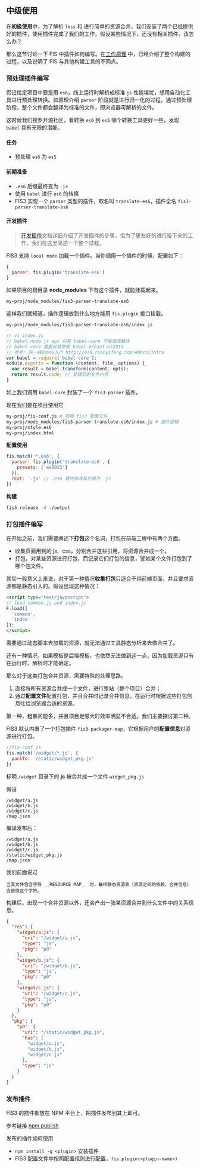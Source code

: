 ## 中级使用

在**初级使用**中，为了解析 `less` 和 进行简单的资源合并，我们安装了两个已经提供好的插件，使用插件完成了我们的工作。假设某些情况下，还没有相关插件，该怎么办？

那么这节讨论一下 FIS 中插件如何编写。在[工作原理](./build.md) 中，已经介绍了整个构建的过程，以及说明了 FIS 与其他构建工具的不同点。

### 预处理插件编写

假设给定项目中要是用 `es6`，线上运行时解析成标准 `js` 性能堪忧，想用自动化工具进行预处理转换。如原理介绍 `parser` 阶段就是进行归一化的过程，通过预处理阶段，整个文件都会翻译为标准的文件，即浏览器可解析的文件。

这时候我们搜罗开源社区，看转换 `es6` 到 `es5` 哪个转换工具更好一些，发现 `babel` 具有无限的潜能。

#### 任务

- 预处理 `es6` 为 `es5`

#### 前期准备

- `.es6` 后缀最终变为 `.js`
- 使用 `babel` 进行 `es6` 的转换
- FIS3 实现一个 `parser` 类型的插件，取名叫 `translate-es6`，插件全名 `fis3-parser-translate-es6`

#### 开发插件

> [开发插件](./api/dev-plugin.md)文档详细介绍了开发插件的步骤，但为了更友好的进行接下来的工作，我们在这里简述一下整个过程。

FIS3 支持 `local mode` 加载一个插件。当你调用一个插件的时候，配置如下：

```js
{
  parser: fis.plugin('translate-es6')
}
```

如果项目的根目录 **node_modules** 下有这个插件，就能挂载起来。

```bash
my-proj/node_modules/fis3-parser-translate-es6
```

这样我们就知道，插件逻辑放到什么地方能用 `fis.plugin` 接口挂载。

```bash
my-proj/node_modules/fis3-parser-translate-es6/index.js
```

```js
// vi index.js
// babel node.js api 只有 babel-core 不能完成翻译
// babel-core 需要安装依赖 babel-preset-es2015
// 参考: 阮一峰的es6入门 http://es6.ruanyifeng.com/#docs/intro
var babel = require('babel-core');
module.exports = function (content, file, options) {
  var result = babel.transform(content, opts);
  return result.code; // 处理后的文件内容
}
```

如上我们调用 `babel-core` 封装了一个 `fis3-parser` 插件。

现在我们要在项目使用它

```bash
my-proj/fis-conf.js # 项目 fis3 配置文件
my-proj/node_modules/fis3-parser-translate-es6/index.js # 插件逻辑
my-proj/style.es6
my-proj/index.html
```

**配置使用**

```js
fis.match('*.es6', {
  parser: fis.plugin('translate-es6', {
    presets: ['es2015']
  }),
  rExt: '.js' // .es6 最终修改其后缀为 .js
})
```

**构建**
```bash
fis3 release -d ./output
```

### 打包插件编写

在开始之前，我们需要阐述下**打包**这个名词，打包在前端工程中有两个方面。

- 收集页面用到的 js、css，分别合并这些引用，将资源合并成一个。
- 打包，对某些资源进行打包，而记录它们打包的信息，譬如某个文件打包到了哪个包文件。

其实一般意义上来说，对于第一种情况**收集打包**只适合于纯前端页面，并且要求资源都是静态引入的。假设出现这种情况：

```html
<script type="text/javascript">
// load common.js and index.js
F.load([
  'common',
  'index'
]);
</script>
```

需要通过动态脚本去加载的资源，就无法通过工具静态分析来去做合并了。

还有一种情况，如果模板是后端模板，也依然无法做到这一点，因为加载资源只有在运行时、解析时才能确定。

那么对于这类打包合并资源，需要特殊的处理思路。

1. 直接将所有资源合并成一个文件，进行整站（整个项目）合并；
2. 通过**配置文件**配置打包，并且合并时记录合并信息，在运行时根据这些打包信息吐给浏览器合适的资源。

第一种，粗暴问题多，并且项目足够大时效率明显不合适。我们主要探讨第二种。

FIS3 默认内置了一个打包插件 `fis3-packager-map`，它根据用户的**配置信息**对资源进行打包。

```js
//fis-conf.js
fis.match('/widget/*.js', {
  packTo: '/static/widget_pkg.js'
})
```

标明 `/widget` 目录下的 **js** 被合并成一个文件 `widget_pkg.js`

假设

```
/widget/a.js
/widget/b.js
/widget/c.js
/map.json
```

编译发布后：

```
/widget/a.js
/widget/b.js
/widget/c.js
/static/widget_pkg.js
/map.json
```

我们前面说过

    当某文件包含字符 __RESOURCE_MAP__ 时，最终静态资源表（资源之间的依赖、合并信息）会替换这个字符。

构建后，出现一个合并资源以外，还会产出一张某资源合并到什么文件中的关系信息。

```json
{
  "res": {
    "widget/a.js": {
      "uri": "/widget/a.js",
      "type": "js",
      "pkg": "p0"
    },
    "widget/b.js": {
      "uri": "/widget/b.js",
      "type": "js",
      "pkg": "p0"
    },
    "widget/c.js": {
      "uri": "/widget/c.js",
      "type": "js",
      "pkg": "p0"
    }    
  },
  "pkg": {
    "p0": {
      "uri": "/static/widget_pkg.js",
      "has": [
        "widget/a.js",
        "widget/b.js",
        "widget/c.js"
      ],
      "type": "js"
    }
  }
}
```

### 发布插件

FIS3 的插件都放在 NPM 平台上，把插件发布到其上即可。

参考链接 [npm publish](https://docs.npmjs.com/getting-started/publishing-npm-packages)

发布的插件如何使用

- `npm install -g <plugin>` 安装插件
- FIS3 配置文件中按照配置规则进行配置，`fis.plugin(<plugin-name>)`
